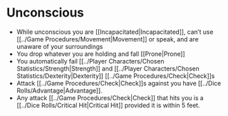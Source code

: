 # Unconscious

- While unconscious you are [[Incapacitated\|Incapacitated]], can’t use [[../Game Procedures/Movement\|Movement]] or speak, and are unaware of your surroundings
- You drop whatever you are holding and fall [[Prone\|Prone]]
- You automatically fail [[../Player Characters/Chosen Statistics/Strength\|Strength]] and [[../Player Characters/Chosen Statistics/Dexterity\|Dexterity]] [[../Game Procedures/Check\|Check]]s
- Attack [[../Game Procedures/Check\|Check]]s against you have [[../Dice Rolls/Advantage\|Advantage]].
- Any attack [[../Game Procedures/Check\|Check]] that hits you is a [[../Dice Rolls/Critical Hit\|Critical Hit]] provided it is within 5 feet.